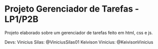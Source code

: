 # Projeto Gerenciador de Tarefas - LP1/P2B
Projeto elaborado sobre um gerenciador de tarefas feito em html, css e js.

Devs:
Vinicius Silas: @ViniciusSilas01
Keivison Vinicius: @KeivisonVinicius 
